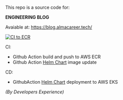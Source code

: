 This repo is a source code for:

**ENGINEERING BLOG**

Avaiable at: https://blog.almacareer.tech/

[![CI to ECR](https://github.com/almacareer/blog-content/actions/workflows/build.yml/badge.svg?branch=aws)](https://github.com/almacareer/blog-content/actions/workflows/build.yml)

CI:
- Github Action build and push to AWS ECR
- Github Action [Helm Chart](https://github.com/almacareer/engineering-blog--k8s) image update

CD:
- GithubAction [Helm Chart](https://github.com/almacareer/engineering-blog--k8s) deployment to AWS EKS

*(By Developers Experience)*
